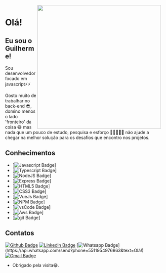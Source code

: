 <img align="right" width="400" height="400" src="https://upload.wikimedia.org/wikipedia/commons/thumb/9/99/Unofficial_JavaScript_logo_2.svg/480px-Unofficial_JavaScript_logo_2.svg.png">
 
# Olá!
 
## Eu sou o Guilherme!
 
Sou desenvolvedor focado em javascript⚡⚡

Gosto muito de trabalhar no back-end 😎, domino menos o lado 'fronteiro' da coisa 😅 mas nada que um pouco de estudo, pesquisa e esforço 💪🏻👨🏻‍💻 não ajude a chegar na melhor solução para os desafios que encontro nos projetos.

## Conhecimentos
- [![Javascript Badge](https://img.shields.io/badge/JavaScript-323330?style=for-the-badge&logo=javascript&logoColor=F7DF1E)]
- [![Typescript Badge](https://img.shields.io/badge/TypeScript-007ACC?style=for-the-badge&logo=typescript&logoColor=white)]
- [![NodeJS Badge](https://img.shields.io/badge/Node.js-43853D?style=for-the-badge&logo=node.js&logoColor=white)]
- [![Express Badge](https://img.shields.io/badge/Express.js-000000?style=for-the-badge&logo=express&logoColor=white)]
- [![HTML5 Badge](https://img.shields.io/badge/HTML5-E34F26?style=for-the-badge&logo=html5&logoColor=white)]
- [![CSS3 Badge](https://img.shields.io/badge/CSS3-1572B6?style=for-the-badge&logo=css3&logoColor=white)]
- [![VueJs Badge](https://img.shields.io/badge/Vue.js-35495E?style=for-the-badge&logo=vue.js&logoColor=4FC08D)]
- [![NPM Badge](https://img.shields.io/badge/npm-CB3837?style=for-the-badge&logo=npm&logoColor=white)]
- [![vsCode Badge](https://img.shields.io/badge/Visual_Studio_Code-0078D4?style=for-the-badge&logo=visual%20studio%20code&logoColor=white)]
- [![Aws Badge](https://img.shields.io/badge/Amazon_AWS-232F3E?style=for-the-badge&logo=amazon-aws&logoColor=white)]
- [![git Badge](https://img.shields.io/badge/Git-F05032?style=for-the-badge&logo=git&logoColor=white)]
 
## Contatos
[![Github Badge](https://img.shields.io/badge/-Github-000?style=flat-square&logo=Github&logoColor=white&link=https://github.com/AraujoGS)](https://github.com/AraujoGS)
[![Linkedin Badge](https://img.shields.io/badge/-LinkedIn-blue?style=flat-square&logo=Linkedin&logoColor=white&link=https://www.linkedin.com/in/garaujosilva)](https://www.linkedin.com/in/garaujosilva)
[![Whatsapp Badge](https://img.shields.io/badge/-Whatsapp-4CA143?style=flat-square&labelColor=4CA143&logo=whatsapp&logoColor=white&link=https://api.whatsapp.com/send?phone=5511954976863&text=Olá!)](https://api.whatsapp.com/send?phone=5511954976863&text=Olá!)
[![Gmail Badge](https://img.shields.io/badge/-Gmail-c14438?style=flat-square&logo=Gmail&logoColor=white&link=mailto:guilhermearaujo421@gmail.com)](mailto:guilhermearaujo421@gmail.com)
 
- Obrigado pela visita😁. 
 
